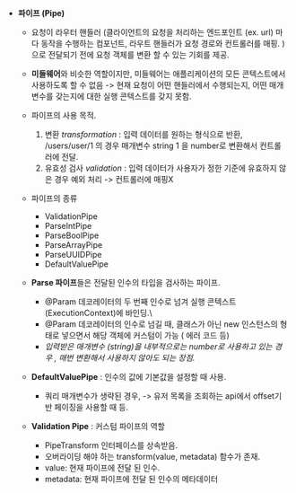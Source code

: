 

- **파이프 (Pipe)**
	- 요청이 라우터 핸들러 (클라이언트의 요청을 처리하는 엔드포인트 (ex. url) 마다 동작을 수행하는 컴포넌트, 라우트 핸들러가 요청 경로와 컨트롤러를 매핑. ) 으로 전달되기 전에 요청 객체를 변환 할 수 있는 기회를 제공.
	- **미들웨어**와 비슷한 역할이지만, 미들웨어는 애플리케이션의 모든 콘텍스트에서 사용하도록 할 수 없음 -> 현재 요청이 어떤 핸들러에서 수행되는지, 어떤 매개 변수를 갖는지에 대한 실행 콘텍스트를 갖지 못함.

	- 파이프의 사용 목적.
		1. 변환 *transformation* : 입력 데이터를 원하는 형식으로 반환, /users/user/1 의 경우 매개변수 string 1 을 number로 변환해서 컨트롤러에 전달.
		2. 유효성 검사 *validation* : 입력 데이터가 사용자가 정한 기준에 유효하지 않은 경우 예외 처리 -> 컨트롤러에 매핑X

	- 파이프의 종류
		- ValidationPipe
		- ParseIntPipe
		- ParseBoolPipe
		- ParseArrayPipe
		- ParseUUIDPipe
		- DefaultValuePipe
	- **Parse 파이프**들은 전달된 인수의 타입을 검사하는 파이프.
		- @Param 데코레이터의 두 번째 인수로 넘겨 실행 콘텍스트(ExecutionContext)에 바인딩.\
		- @Param 데코레이터의 인수로 넘길 때, 클래스가 아닌 new 인스턴스의 형태로 넣으면서 해당 객체에 커스텀이 가능 ( 에러 코드 등)
		- *입력받은 매개변수 (string)을 내부적으로는 number로 사용하고 있는 경우 , 매번 변환해서 사용하지 않아도 되는 장점.*

	- **DefaultValuePipe** : 인수의 값에 기본값을 설정할 때 사용.
		- 쿼리 매개변수가 생략된 경우, -> 유저 목록을 조회하는 api에서 offset기반 페이징을 사용할 때 등.
		
	- **Validation Pipe** : 커스텀 파이프의 역할
		- PipeTransform 인터페이스를 상속받음.
		- 오버라이딩 해야 하는 transform(value, metadata) 함수가 존재.
		- value: 현재 파이프에 전달 된 인수.
		- metadata: 현재 파이프에 전달 된 인수의 메타데이터
